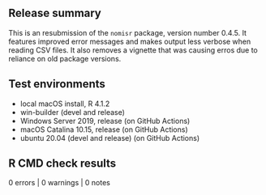 
## Release summary

This is an resubmission of the `nomisr` package, version number 0.4.5. It 
features improved error messages and makes output less verbose when reading 
CSV files. It also removes a vignette that was causing erros due to reliance on 
old package versions.

## Test environments
* local macOS install, R 4.1.2
* win-builder (devel and release)
* Windows Server 2019, release (on GitHub Actions)
* macOS Catalina 10.15, release (on GitHub Actions)
* ubuntu 20.04 (devel and release) (on GitHub Actions)

## R CMD check results

0 errors | 0 warnings | 0 notes
